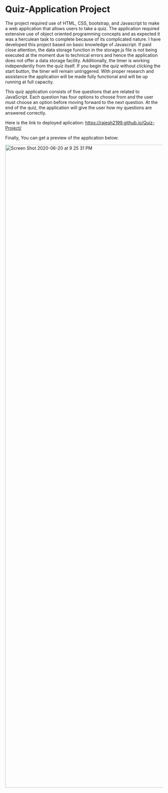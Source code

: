 # Quiz-Application Project

The project required use of HTML, CSS, bootstrap, and Javascript to make a web application that allows users to take a quiz.
The application required extensive use of object oriented programming concepts and as expected it was a herculean task to complete because of its complicated nature. I have developed this project based on basic knowledge of Javascript. If paid close attention, the data storage function in the storage.js file is not being executed  at the moment due to technical errors and hence the application does not offer a data storage facility. Additionally, the timer is working independently from the quiz itself. If you begin the quiz without clicking the start button, the timer will remain untriggered. With proper research and assistance the application will be made fully functional and will be up running at full capacity.

This quiz application consists of five  questions that are related to JavaScript. Each question has four options to choose from and the user must choose an option before moving forward to the next question. At the end of the quiz, the application will give the user how my questions are answered correctly.

Here is the link to deployed aplication: https://rajesh2199.github.io/Quiz-Project/

Finally,
You can get a preview of the application below:

<img width="2048" alt="Screen Shot 2020-06-20 at 9 25 31 PM" src="https://user-images.githubusercontent.com/61152071/85216011-fc44d300-b33c-11ea-9e41-8b26e5eb035b.png">

